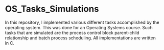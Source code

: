 # OS_Tasks_Simulations
In this repository, I implemented various different tasks accomplished by the operating system. This was done for an Operating Systems course. Such tasks that are simulated are the process control block parent-child relationship and batch process scheduling. All implementations are written in C.
